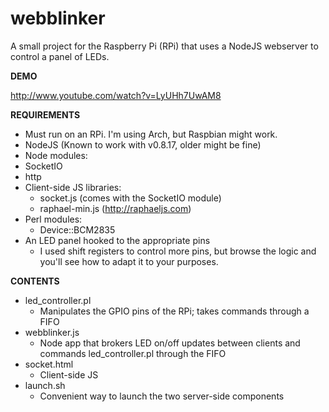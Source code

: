 webblinker
==========
A small project for the Raspberry Pi (RPi) that uses a NodeJS webserver to control a panel of LEDs.

**DEMO**

http://www.youtube.com/watch?v=LyUHh7UwAM8

**REQUIREMENTS**

* Must run on an RPi. I'm using Arch, but Raspbian might work.
* NodeJS (Known to work with v0.8.17, older might be fine)
* Node modules:
* SocketIO
* http
* Client-side JS libraries:
  * socket.js (comes with the SocketIO module)
  * raphael-min.js (http://raphaeljs.com)
* Perl modules:
  * Device::BCM2835
* An LED panel hooked to the appropriate pins
  * I used shift registers to control more pins, but browse the logic and you'll see how to adapt it to your purposes.

**CONTENTS**

* led_controller.pl
  * Manipulates the GPIO pins of the RPi; takes commands through a FIFO
* webblinker.js
  * Node app that brokers LED on/off updates between clients and commands led_controller.pl through the FIFO
* socket.html
  * Client-side JS
* launch.sh
  * Convenient way to launch the two server-side components

